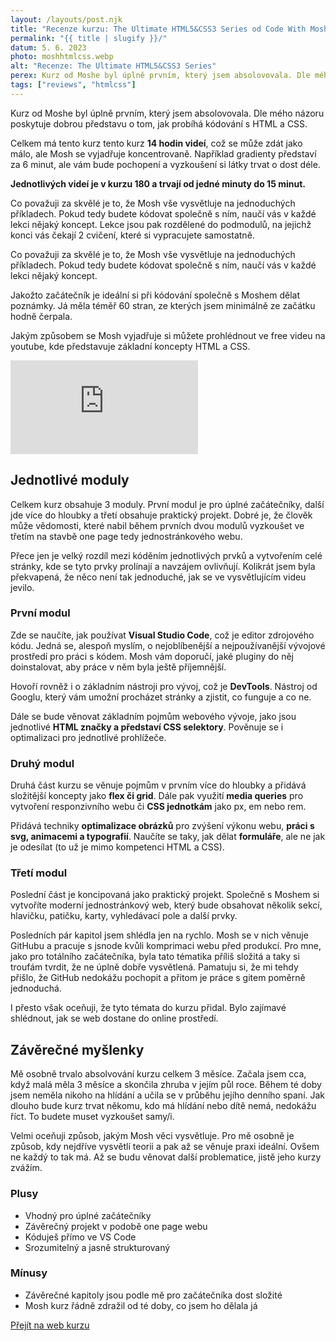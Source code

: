 ```yaml
---
layout: /layouts/post.njk
title: "Recenze kurzu: The Ultimate HTML5&CSS3 Series od Code With Mosh"
permalink: "{{ title | slugify }}/"
datum: 5. 6. 2023
photo: moshhtmlcss.webp
alt: "Recenze: The Ultimate HTML5&CSS3 Series"
perex: Kurz od Moshe byl úplně prvním, který jsem absolovovala. Dle mého názoru poskytuje dobrou představu o tom, jak probíhá kódování s HTML a CSS.
tags: ["reviews", "htmlcss"]
---
```


Kurz od Moshe byl úplně prvním, který jsem absolovovala. Dle mého názoru poskytuje dobrou představu o tom, jak probíhá kódování s HTML a CSS.

Celkem má tento kurz tento kurz **14 hodin videí**, což se může zdát jako málo, ale Mosh se vyjadřuje koncentrovaně. Například gradienty představí za 6 minut, ale vám bude pochopení a vyzkoušení si látky trvat o dost déle.

**Jednotlivých videí je v kurzu 180 a trvají od jedné minuty do 15 minut.**

Co považuji za skvělé je to, že Mosh vše vysvětluje na jednoduchých příkladech. Pokud tedy budete kódovat společně s ním, naučí vás v každé lekci nějaký koncept. Lekce jsou pak rozdělené do podmodulů, na jejichž konci vás čekají 2 cvičení, které si vypracujete samostatně.

<p class="citation__text">Co považuji za skvělé je to, že Mosh vše vysvětluje na jednoduchých příkladech. Pokud tedy budete kódovat společně s ním, naučí vás v každé lekci nějaký koncept.</p>

Jakožto začátečník je ideální si při kódování společně s Moshem dělat poznámky. Já měla téměř 60 stran, ze kterých jsem minimálně ze začátku hodně čerpala.

Jakým způsobem se Mosh vyjadřuje si můžete prohlédnout ve free videu na youtube, kde představuje základní koncepty HTML a CSS.

<iframe class="review__video" src="https://www.youtube.com/embed/qz0aGYrrlhU?si=vmVY45ECv3xAxo8P" title="YouTube video player" frameborder="0" allow="accelerometer; autoplay; clipboard-write; encrypted-media; gyroscope; picture-in-picture; web-share" allowfullscreen></iframe>

## Jednotlivé moduly

Celkem kurz obsahuje 3 moduly. První modul je pro úplné začátečníky, další jde více do hloubky a třetí obsahuje praktický projekt. Dobré je, že člověk může vědomosti, které nabil během prvních dvou modulů vyzkoušet ve třetím na stavbě one page tedy jednostránkového webu.

Přece jen je velký rozdíl mezi kóděním jednotlivých prvků a vytvořením celé stránky, kde se tyto prvky prolínají a navzájem ovlivňují. Kolikrát jsem byla překvapená, že něco není tak jednoduché, jak se ve vysvětlujícím videu jevilo.

### První modul

Zde se naučíte, jak používat **Visual Studio Code**, což je editor zdrojového kódu. Jedná se, alespoň myslím, o nejoblíbenější a nejpoužívanější vývojové prostředí pro práci s kódem. Mosh vám doporučí, jaké pluginy do něj doinstalovat, aby práce v něm byla ještě příjemnější.

Hovoří rovněž i o základním nástroji pro vývoj, což je **DevTools**. Nástroj od Googlu, který vám umožní procházet stránky a zjistit, co funguje a co ne.

Dále se bude věnovat základním pojmům webového vývoje, jako jsou jednotlivé **HTML značky a představí CSS selektory**. Pověnuje se i optimalizaci pro jednotlivé prohlížeče.

### Druhý modul

Druhá část kurzu se věnuje pojmům v prvním více do hloubky a přidává složitější koncepty jako **flex či grid**. Dále pak využití **media queries** pro vytvoření responzivního webu či **CSS jednotkám** jako px, em nebo rem.

Přidává techniky **optimalizace obrázků** pro zvýšení výkonu webu, **práci s svg, animacemi a typografií**. Naučíte se taky, jak dělat **formuláře**, ale ne jak je odesílat (to už je mimo kompetenci HTML a CSS).

### Třetí modul

Poslední část je koncipovaná jako praktický projekt. Společně s Moshem si vytvoříte moderní jednostránkový web, který bude obsahovat několik sekcí, hlavičku, patičku, karty, vyhledávací pole a další prvky.

Posledních pár kapitol jsem shlédla jen na rychlo. Mosh se v nich věnuje GitHubu a pracuje s jsnode kvůli komprimaci webu před produkcí. Pro mne, jako pro totálního začátečníka, byla tato tématika příliš složitá a taky si troufám tvrdit, že ne úplně dobře vysvětlená. Pamatuju si, že mi tehdy přišlo, že GitHub nedokážu pochopit a přitom je práce s gitem poměrně jednoduchá.

I přesto však oceňuji, že tyto témata do kurzu přidal. Bylo zajímavé shlédnout, jak se web dostane do online prostředí.

## Závěrečné myšlenky

Mě osobně trvalo absolvování kurzu celkem 3 měsíce. Začala jsem cca, když malá měla 3 měsíce a skončila zhruba v jejím půl roce. Během té doby jsem neměla nikoho na hlídání a učila se v průběhu jejího denního spaní. Jak dlouho bude kurz trvat někomu, kdo má hlídání nebo dítě nemá, nedokážu říct. To budete muset vyzkoušet samy/i.

Velmi oceňuji způsob, jakým Mosh věci vysvětluje. Pro mě osobně je způsob, kdy nejdříve vysvětlí teorii a pak až se věnuje praxi ideální. Ovšem ne každý to tak má. Až se budu věnovat další problematice, jistě jeho kurzy zvážím.

<div class="rating">
<div class="rating__sections">
    <div class="rating__section">
        <h3 class="rating__title">Plusy</h3>
        <ul class="rating__list">
            <li class="rating__text">Vhodný pro úplné začátečníky</li>
            <li class="rating__text">Závěrečný projekt v podobě one page webu</li>
            <li class="rating__text">Kóduješ přímo ve VS Code</li>
            <li class="rating__text">Srozumitelný a jasně strukturovaný</li>
        </ul>
    </div>
    <div class="rating__section">
        <h3 class="rating__title">Mínusy</h3>
        <ul class="rating__list">
            <li class="rating__text">Závěrečné kapitoly jsou podle mě pro začátečníka dost složité</li>
            <li class="rating__text">Mosh kurz řádně zdražil od té doby, co jsem ho dělala já</li>
        </ul>
    </div>
</div>
<div class="rating__button"><a class="btn btn--primary" href="https://codewithmosh.com/p/the-ultimate-html-css" target="_blank">Přejít na web kurzu</a></div>
</div>
